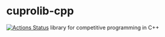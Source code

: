 # cuprolib-cpp
[![Actions Status](https://github.com/cupro29/cuprolib-cpp/workflows/verify/badge.svg)](https://github.com/cupro29/cuprolib-cpp/actions) 
library for competitive programming in C++
